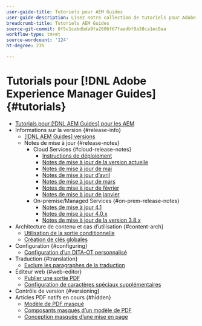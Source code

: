 ```yaml
---
user-guide-title: Tutoriels pour AEM Guides
user-guide-description: Lisez notre collection de tutoriels pour Adobe Experience Manager Guides.
breadcrumb-title: Tutoriels AEM Guides
source-git-commit: 0f5c1cabdbda9fa2606f67faedbf9a38ca1ec0aa
workflow-type: tm+mt
source-wordcount: '124'
ht-degree: 23%

---
```



# Tutorials pour [!DNL Adobe Experience Manager Guides] {#tutorials}

+ [Tutorials pour [!DNL AEM Guides] pour les AEM](overview.md)
+ Informations sur la version {#release-info}
   + [[!DNL AEM Guides] versions](./release-info/latest-release-info.md)
   + Notes de mise à jour {#release-notes}
      + Cloud Services {#cloud-release-notes}
         + [Instructions de déploiement](./release-info/deploy-xml-on-aemaacs.md)
         + [Notes de mise à jour de la version actuelle](./release-info/release-notes-2022.8.0.md)
         + [Notes de mise à jour de mai](./release-info/release-notes-2022.5.0.md)
         + [Notes de mise à jour d’avril](./release-info/release-notes-2022.4.0.md)
         + [Notes de mise à jour de mars](./release-info/release-notes-2022.3.0.md)
         + [Notes de mise à jour de février](./release-info/release-notes-2022.2.0.md)
         + [Notes de mise à jour de janvier](./release-info/release-notes-2022.1.0.md)
      + On-premise/Managed Services {#on-prem-release-notes}
         + [Notes de mise à jour 4.1](./release-info/release-notes-4.1.md)
         + [Notes de mise à jour 4.0.x](https://helpx.adobe.com/xml-documentation-for-experience-manager/release-note/release-notes-xml-documentation-solution-4-0.html)
         + [Notes de mise à jour de la version 3.8.x](https://helpx.adobe.com/xml-documentation-for-experience-manager/release-note/release-notes-xml-documentation-solution-3-8.html)
+ Architecture de contenu et cas d’utilisation {#content-arch}
   + [Utilisation de la sortie conditionnelle](./content-architecture/create-and-use-conditions.md)
   + [Création de clés globales](./content-architecture/create-global-keys.md)
+ Configuration {#configuring}
   + [Configuration d’un DITA-OT personnalisé](./configuring/setup-a-custom-dita-ot.md)
+ Traduction {#translation}
   + [Exclure les paragraphes de la traduction](./translation/exclude-paragraphs-from-translation.md)
+ Éditeur web {#web-editor}
   + [Publier une sortie PDF](./web-editor/native-pdf-web-editor.md)
   + [Configuration de caractères spéciaux supplémentaires](./web-editor/configure-additional-special-characters.md)
+ Contrôle de version {#versioning}
+ Articles PDF natifs en cours {#hidden}
   + [Modèle de PDF masqué](./native-pdf/pdf-template.md)
   + [Composants masqués d’un modèle de PDF](./native-pdf/components-pdf-template.md)
   + [Conception masquée d’une mise en page](./native-pdf/design-page-layout.md)